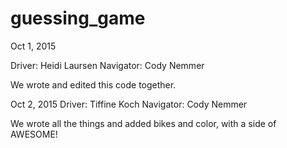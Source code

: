 # guessing_game

Oct 1, 2015

Driver: Heidi Laursen
Navigator: Cody Nemmer

We wrote and edited this code together.

Oct 2, 2015
Driver: Tiffine Koch
Navigator: Cody Nemmer

We wrote all the things and added bikes and color, with a side of AWESOME!
